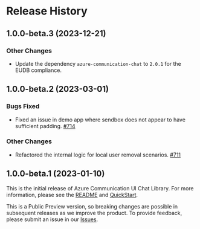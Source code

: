# Release History

## 1.0.0-beta.3 (2023-12-21)

### Other Changes
- Update the dependency `azure-communication-chat` to `2.0.1` for the EUDB compliance. 


## 1.0.0-beta.2 (2023-03-01)

### Bugs Fixed
- Fixed an issue in demo app where sendbox does not appear to have sufficient padding. [#714](https://github.com/Azure/communication-ui-library-android/pull/714)
### Other Changes
- Refactored the internal logic for local user removal scenarios. [#711](https://github.com/Azure/communication-ui-library-android/pull/711)


## 1.0.0-beta.1 (2023-01-10)

This is the initial release of Azure Communication UI Chat Library. For more information, please see the [README][read_me] and [QuickStart][documentation].

This is a Public Preview version, so breaking changes are possible in subsequent releases as we improve the product. To provide feedback, please submit an issue in our [Issues](https://github.com/Azure/communication-ui-library-android/issues).

<!-- LINKS -->
[read_me]: https://github.com/Azure/communication-ui-library-android/blob/main/README.md
[documentation]: https://docs.microsoft.com/en-us/azure/communication-services/quickstarts/ui-library/get-started-chat-ui-library?tabs=kotlin&pivots=platform-android
